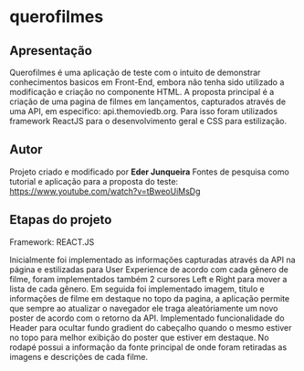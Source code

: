 # querofilmes

## Apresentação 

Querofilmes é uma aplicação de teste com o intuito de demonstrar conhecimentos basicos em Front-End, embora não tenha sido utilizado a modificação e criação no componente HTML.
A proposta principal é a criação de uma pagina de filmes em lançamentos, capturados através de uma API, em especifico: api.themoviedb.org. Para isso foram utilizados framework ReactJS para o desenvolvimento geral e CSS para estilização.

## Autor

Projeto criado e modificado por **Eder Junqueira**
Fontes de pesquisa como tutorial e aplicação para a proposta do teste: https://www.youtube.com/watch?v=tBweoUiMsDg

## Etapas do projeto

Framework: REACT.JS

Inicialmente foi implementado as informações capturadas através da API na página e estilizadas para User Experience
de acordo com cada gênero de filme, foram implementados também 2 cursores Left e Right para mover a lista de cada gênero.
Em seguida foi implementado imagem, titulo e informações de filme em destaque no topo da pagina, a aplicação permite que sempre ao atualizar o navegador ele traga aleatóriamente um novo poster de acordo com o retorno da API.
Implementado funcionalidade do Header para ocultar fundo gradient do cabeçalho quando o mesmo estiver no topo para melhor exibição do poster que estiver em destaque.
No rodapé possui a informação da fonte principal de onde foram retiradas as imagens e descrições de cada filme. 